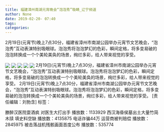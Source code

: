 ```yaml
---
title: 福建漳州南湖元宵晚会“泡泡秀”吸睛_辽宁频道
author: None
date: 2019-02-20- 07:40
tags: 
categories: 
---
```

2月19日(元宵节)晚上7点30分，福建省漳州市南湖公园举办元宵节文艺晚会，“泡泡秀”互动表演特别吸眼球。泡泡秀将泡泡梦幻的色彩，瞬间定格，将多变易破的泡泡转换成一个个美轮美奂的场景，绚烂多彩，给人带来视觉的享受。
<!-- more -->
                
<img align="center" border="0" src="http://p1.ifengimg.com/fck/2019_08/c8b3697d3b1fdd9_w540_h360.jpg" />
                
<img align="center" border="0" src="http://p1.ifengimg.com/fck/2019_08/d84bb1c4c68dda5_w540_h348.jpg" />
            
<img align="center" border="0" src="http://p1.ifengimg.com/fck/2019_08/f9ae58cda1dbb7b_w540_h355.jpg" />
<img align="center" border="0" src="http://p1.ifengimg.com/fck/2019_08/cc7c18123eee847_w540_h371.jpg" />
<img align="center" border="0" src="http://p2.ifengimg.com/a/2016/0810/204c433878d5cf9size1_w16_h16.png" />
2月19日(元宵节)晚上7点30分，福建省漳州市南湖公园举办元宵节文艺晚会，“泡泡秀”互动表演特别吸眼球。泡泡秀将泡泡梦幻的色彩，瞬间定格，将多变易破的泡泡转换成一个个美轮美奂的场景，绚烂多彩，给人带来视觉的享受。
2月19日(元宵节)晚上7点30分，福建省漳州市南湖公园举办元宵节文艺晚会，“泡泡秀”互动表演特别吸眼球。泡泡秀将泡泡梦幻的色彩，瞬间定格，将多变易破的泡泡转换成一个个美轮美奂的场景，绚烂多彩，给人带来视觉的享受。
[责任编辑：刘勃含]
标签：
 
             
滕醉汉医院耍酒疯 对医生大打出手
播放数：1133929
西汉海昏侯墓出土大量竹简木牍 填史料空缺
播放数：4135875
电话诈骗44万 运营商被判赔偿
播放数：2845975
被击落战机残骸画面首度公布
播放数：535774
